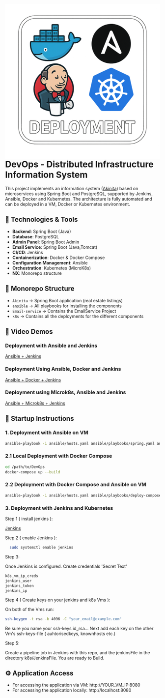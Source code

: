 # <img src="https://github.com/ZachariasLiodakis/DevOps/blob/main/Deployment.png?raw=true" alt="DevOps" style="height: 1,5em; vertical-align: middle;" /> DevOps - Distributed Infrastructure Information System

This project implements an information system ([Akinita](https://github.com/ZachariasLiodakis/Akinita)) based on microservices using Spring Boot and PostgreSQL, supported by Jenkins, Ansible, Docker and Kubernetes. The architecture is fully automated and can be deployed in a VM, Docker or Kubernetes environment. 

## 🔧 Technologies & Tools

- **Backend**: Spring Boot (Java)
- **Database**: PostgreSQL
- **Admin Panel**: Spring Boot Admin
- **Email Service**: Spring Boot (Java,Tomcat)
- **CI/CD**: Jenkins
- **Containerization**: Docker & Docker Compose
- **Configuration Management**: Ansible
- **Orchestration**: Kubernetes (MicroK8s)
- **ΝΧ**: Monorepo structure

## 📁 Monorepo Structure

- `Akinita` → Spring Boot application (real estate listings)
- `ansible` → All playbooks for installing the components
- `Email-service` → Contains the EmailService Project 
- `k8s` → Contains all the deployments for the different components

## 🎥 Video Demos

### Deployment with Ansible and Jenkins
  [Ansible + Jenkins](https://youtu.be/jS-u3wXZ59Y)

### Deployment Using Ansible, Docker and Jenkins
  [Ansible + Docker + Jenkins](https://youtu.be/DldWStTcoOI)

### Deployment using Microk8s, Ansible and Jenkins
  [Ansible + Microk8s + Jenkins](https://youtu.be/n4xYRxjVICY)

## 🚀 Startup Instructions

### 1. Deployment with Ansible on VM
```bash
ansible-playbook -i ansible/hosts.yaml ansible/playbooks/spring.yaml ansible/playbooks/email.yaml -e "vm_ip=YOUR_VM_IP"
```

### 2.1 Local Deployment with Docker Compose

```bash
cd /path/to/DevOps
docker-compose up --build
```

### 2.2 Deployment with Docker Compose and Ansible on VM
```bash
ansible-playbook -i ansible/hosts.yaml ansible/playbooks/deploy-compose.yaml -e "vm_ip=YOUR_VM_IP"
```
### 3. Deployment with Jenkins and Kubernetes

  Step 1 ( install jenkins ):

  [Jenkins](https://www.jenkins.io/doc/book/installing/linux/)
  
  Step 2 ( enable Jenkins ):
  ```bash
    sudo systemctl enable jenkins
  ```
  Step 3:

  Once Jenkins is configured. Create credentials 'Secret Text'

    k8s_vm_ip_creds	
    jenkins_user	
    jenkins_token	
    jenkins_ip

  Step 4 ( Create keys on your jenkins and k8s Vms ):

  On both of the Vms run:
  ```bash
  ssh-keygen -t rsa -b 4096 -C "your_email@example.com"
  ```

  Be sure you name your ssh-keys id_rsa...
  Next add each key on the other Vm's ssh-keys-file ( auhtorisedkeys, knownhosts etc.)

  Step 5:

  Create a pipeline job in Jenkins with this repo, and the jenkinsFile in the directory k8s/JenkinsFile.
  You are ready to Build.
  
## ⚙️ Application Access
- For accessing the application via VM: http://YOUR_VM_IP:8080
- For accessing the application locally: http://localhost:8080
